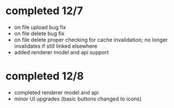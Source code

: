 # completed 12/7
- on file upload bug fix
- on file delete bug fix
- on file delete proper checking for cache invalidation; no longer invalidates if still linked elsewhere
- added renderer model and api support

# completed 12/8
- completed renderer model and api
- minor UI upgrades (basic buttons changed to icons)


